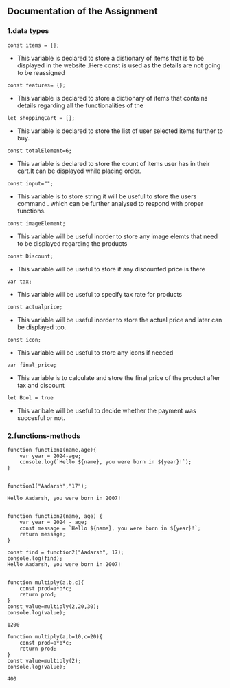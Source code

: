 ## Documentation of the Assignment

### **1.data types**


```const items = {};```

- This variable is declared to store a distionary of items that is to be displayed in the website .Here const is used as the details are not going to be reassigned

```const features= {};```

- This variable is declared to store a dictionary of items that contains details regarding all the functionalities of the 

```let shoppingCart = [];```

- This variable is declared to store the list of user selected items further to buy.

```const totalElement=6;```
 
- This variable is declared to store the count of items user has in their cart.It can be displayed while placing order.

```const input="";```

- This variable is to store string.it will be useful to store the users command . which can be further analysed to respond with proper functions.


```const imageElement;```

- This variable will be useful inorder to store any image elemts that need to be displayed regarding the products

```const Discount;```

- This variable will be useful to store if any discounted price is there

```var tax;```

- This variable will be useful to specify tax rate for products

```const actualprice;```

- This variable will be useful inorder to store the actual price and later can be displayed too.

```const icon;```

- This variable will be useful to store any icons if needed

```var final_price;```

- This variable is to calculate and store the final price of the product after tax and discount

```let Bool = true```

- This varibale will be useful to decide whether the payment was succesful or not.



### **2.functions-methods**

```
function function1(name,age){
    var year = 2024-age;
    console.log(`Hello ${name}, you were born in ${year}!`);
}


function1("Aadarsh","17");

Hello Aadarsh, you were born in 2007!


function function2(name, age) {
    var year = 2024 - age;
    const message = `Hello ${name}, you were born in ${year}!`;
    return message;
}

const find = function2("Aadarsh", 17);
console.log(find);
Hello Aadarsh, you were born in 2007!


function multiply(a,b,c){
    const prod=a*b*c;
    return prod;
}
const value=multiply(2,20,30);
console.log(value);

1200

function multiply(a,b=10,c=20){
    const prod=a*b*c;
    return prod;
}
const value=multiply(2);
console.log(value);

400

```


